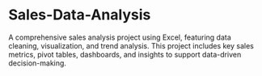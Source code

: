 # Sales-Data-Analysis
A comprehensive sales analysis project using Excel, featuring data cleaning, visualization, and trend analysis. This project includes key sales metrics, pivot tables, dashboards, and insights to support data-driven decision-making.
